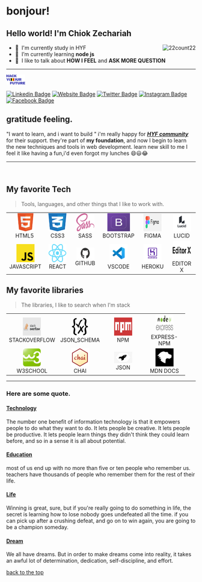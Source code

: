 # bonjour!

## Hello world! I'm  Chiok Zechariah

<a href="#22count22-title">
  <img src="https://github-readme-stats.vercel.app/api?username=22count22&show_icons=true&theme=dark&count_private=true&include_all_commits=true"
  alt="22count22" align="right" />
</a>

- :office: &nbsp;I'm currently study in HYF
- :seedling: &nbsp;I’m currently learning **node js**
- :speech_balloon: &nbsp;I like to talk about 
**HOW I FEEL**
 and **ASK MORE QUESTION**

---

<kbd>
  <a href="https://hackyourfuture.be">
  <img alt="HYF logo" width="50" src="./img/HYF.png">
    </a>
 </kbd>


[![Linkedin Badge](https://img.shields.io/badge/-LinkedIn-0e76a8?style=flat-square&logo=Linkedin&logoColor=white)](https://www.linkedin.com/in/chiok-zechariah-08544b1b3/)
[![Website Badge](https://img.shields.io/badge/Website-3b5998?style=flat-square&logo=google-chrome&logoColor=white)](https://22count22.github.io/)
[![Twitter Badge](https://img.shields.io/badge/-Twitter-00acee?style=flat-square&logo=Twitter&logoColor=white)](https://twitter.com/ZChiok)
[![Instagram Badge](https://img.shields.io/badge/-Instagram-e4405f?style=flat-square&logo=Instagram&logoColor=white)](https://instagram.com/chiohmathoat/)
[![Facebook Badge](https://img.shields.io/badge/-Faceebook-405fe4?style=flat-square&logo=Facebook&logoColor=white)](https://www.facebook.com/profile.php?id=100007519815651)


## gratitude  feeling.

"I want to learn, and i want to build " i'm really happy for **[_HYF community_](https://hackyourfuture.be)** for their support.  they're part of **my foundation**, and now I begin to learn the new techniques and tools in web development. learn new skill to me I feel it like having a fun,i'd even forgot my lunches :smile::smiley::joy:

---


<br>

<h2 align="left" id="macropower-tech">My favorite Tech</h2>

> Tools, languages, and other things that I like to work with.

<table>
<tr>
    <td align="center" width="96">
      <a href="https://developer.mozilla.org/en-US/docs/Web/Guide/HTML/HTML5">
        <img src="./img/html-logo.png"
        width="48" height="48" alt="HTML5" />
      </a>
      <br>HTML5&nbsp;
    </td>
    <td align="center" width="96">
      <a href="https://developer.mozilla.org/en-US/docs/Web/CSS">
        <img src="./img/css3-logo.png" alt width="48" height="48" alt="css3"/> 
      </a>
      <br>CSS3
    </td>
    <td align="center" width="96">
      <a href="https://sass-lang.com/guide">
        <img src="./img/sass-logo.png" width="48" height="48" alt="sass" />
      </a>
      <br>SASS
          <td align="center"  width="96">
      <a href="https://getbootstrap.com/docs/5.0/getting-started/introduction/">
        <img src="./img/bootstrap-logo.png" alt
        width="60" height="48" alt="bootstrap" />
      </a>
      <br>BOOTSTRAP
    </td>
        <td align="center" width="96">
      <a href="https://www.figma.com/files/team/905469283356933321/class11%2612-4">
        <img src="./img/figma.png" alt width="48" height="48" alt="figma"/> 
      </a>
      <br>FIGMA
    </td>
            <td align="center" width="96">
      <a href="https://lucid.app/users/login#/login?referredProduct=lucidchart">
        <img src="./img/lucid.png" alt width="48" height="48" alt="lucid"/> 
      </a>
      <br>LUCID
    </td>

  </tr>
  <tr>
    <td align="center" width="96">
      <a href="https://developer.mozilla.org/en-US/docs/Web/JavaScript" >
        <img src="./img/JavaScript_logo.png" width="48" height="48" alt="JavaScript" />
      </a>
      <br>JAVASCRIPT
    </td>
    <td align="center" width="96">
      <a href="https://reactjs.org/" >
        <img src="./img/react-logo.png" width="48" height="48" alt="react" />
      </a>
      <br>REACT
    </td>
    <td align="center"  width="96">
      <a href="https://github.com/22count22">
        <img src="./img/github-logo.png"width="48" height="30" alt="github" />
      </a>
      <br>GITHUB
    </td>
        <td align="center"  width="96">
      <a href="https://code.visualstudio.com/docs/introvideos/basics">
        <img src="./img/vscode-logo.jpg" width="48" height="48" alt="vscode" />
      </a>
      <br>VSCODE
    </td>
        <td align="center" width="96">
      <a href="https://www.heroku.com/">
        <img src="./img/heroku.png" alt width="48" height="48" alt="heroku"/> 
      </a>
      <br>HEROKU
    </td>
        <td align="center" width="96">
      <a href="https://www.editorx.com/features/development">
        <img src="./img/editer.jpeg" alt width="48" height="48" alt="editor-x"/> 
      </a>
      <br>EDITOR X
    </td>

  </tr>
</table>
<h2 align="left" id="macropower-tech">My favorite libraries</h2>

> The libraries, I like to search when I'm stack

<table>
<tr>
    <td align="center" width="96">
      <a href="https://stackoverflow.com/search?q=attributes+schema+node+js">
        <img src="./img/stackoverflow-1.png"
        width="48" height="48" alt="stackoverflow" />
      </a>
      <br>STACKOVERFLOW
    </td>
    <td align="center" width="96">
      <a href="https://json-schema.org/">
        <img src="./img/schema.png" alt width="48" height="48" alt="json-schema"/> 
      </a>
      <br>JSON_SCHEMA
    </td>
    <td align="center" width="96">
      <a href="https://www.npmjs.com/package/express">
        <img src="./img/npm.jpeg" width="48" height="48" alt="npm" />
      </a>
      <br>NPM
          <td align="center"  width="96">
      <a href="http://expressjs.com/en/4x/api.html">
        <img src="./img/express-npm.png" alt
        width="48" height="48" alt="express" />
      </a>
      <br>EXPRESS-NPM
    </td>

  </tr>
  <tr>
    <td align="center" width="96">
      <a href="https://www.w3schools.com/about/" >
        <img src="./img/w3school.jpg" width="48" height="48" alt="w3school" />
      </a>
      <br>W3SCHOOL
    </td>
    <td align="center" width="96">
      <a href="https://www.chaijs.com/" >
        <img src="./img/chai.png" width="48" height="48" alt="chai" />
      </a>
      <br>CHAI
    </td>
    <td align="center"  width="96">
      <a href="https://www.jsonschemavalidator.net/">
        <img src="./img/json.jpg"width="48" height="30" alt="json" />
      </a>
      <br>JSON
    </td>
        <td align="center"  width="96">
      <a href="https://developer.mozilla.org/en-US/docs/Web/JavaScript/Reference/Global_Objects/Function/bind">
        <img src="./img/mdn.jpeg" width="48" height="48" alt="mnd" />
      </a>
      <br>MDN DOCS
    </td>
    

  </tr>
</table>

---

### Here are some quote.

#### [Technology](https://home.hackyourfuture.be/)

The number one benefit of information technology is that it empowers people to do what they want to do. It lets people be creative. It lets people be productive. It lets people learn things they didn't think they could learn before, and so in a sense it is all about potential.

#### [Education](https://hackyourfuture.be/)

most of us end up with no more than five or ten  people who remember us. teachers have thousands of people who remember them for the rest of their life.

#### [Life](https://www.reddit.com/)

Winning is great, sure, but if you're really going to do something in life, the secret is learning how to lose nobody goes undefeated all the time. if you can pick up after a  crushing defeat, and go on to win again, you are going to be a champion someday.

#### [Dream](https://hackyourfuture.be/program)

We all have dreams. But in order to make dreams come into reality, it takes an awful lot of determination, dedication, self-discipline, and effort.

[back to the top](#bonjour)